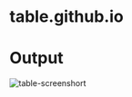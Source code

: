 # table.github.io

# Output
![table-screenshort](https://user-images.githubusercontent.com/111562051/194014134-987848fe-2ccd-462d-b27b-f92bec27e280.png)
